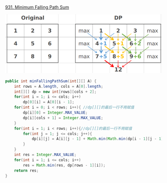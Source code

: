 [931. Minimum Falling Path Sum](https://leetcode.com/problems/minimum-falling-path-sum/)

![image_1540698728](image_1540698728.png)





```java
public int minFallingPathSum(int[][] A) {
    int rows = A.length, cols = A[0].length;
    int[][] dp = new int[rows][cols + 2];
    for(int i = 1; i <= cols; i++)
        dp[0][i] = A[0][i - 1];
    for(int i = 0; i < rows; i++){ //dp[][]的最后一行不用赋值
        dp[i][0] = Integer.MAX_VALUE;
        dp[i][cols + 1] = Integer.MAX_VALUE;
    }
    for(int i = 1; i < rows; i++){//dp[][]的最后一行不用赋值
        for(int j = 1; j <= cols; j++){
            dp[i][j] = A[i][j - 1] + Math.min(Math.min(dp[i - 1][j - 1], dp[i - 1][j]), dp[i - 1][j + 1]);
        }
    }
    int res = Integer.MAX_VALUE;
    for(int i = 1; i <= cols; i++)
        res = Math.min(res, dp[rows - 1][i]);
    return res;
}
```

